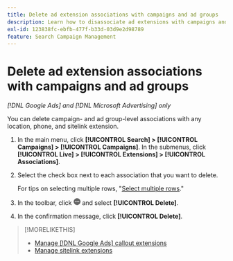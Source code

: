 ```yaml
---
title: Delete ad extension associations with campaigns and ad groups
description: Learn how to disassociate ad extensions with campaigns and ad groups.
exl-id: 123838fc-ebfb-477f-b33d-03d9e2d98789
feature: Search Campaign Management
---
```

# Delete ad extension associations with campaigns and ad groups

*[!DNL Google Ads] and [!DNL Microsoft Advertising] only*

You can delete campaign- and ad group-level associations with any location, phone, and sitelink extension.

1. In the main menu, click **[!UICONTROL Search] > [!UICONTROL Campaigns] > [!UICONTROL Campaigns]**. In the submenus, click **[!UICONTROL Live] > [!UICONTROL Extensions] > [!UICONTROL Associations]**.

1. Select the check box next to each association that you want to delete.

   For tips on selecting multiple rows, "[Select multiple rows](/help/search-social-commerce/common-tasks/navigation-editing-selection/multiple-rows-select.md)."

1. In the toolbar, click ![More](/help/search-social-commerce/assets/more.png "More") and select **[!UICONTROL Delete]**.

1. In the confirmation message, click **[!UICONTROL Delete]**.

>[!MORELIKETHIS]
>
>* [Manage [!DNL Google Ads] callout extensions](/help/search-social-commerce/campaign-management/campaigns/callout-extension-manage.md)
>* [Manage sitelink extensions](sitelink-extension-manage.md)
